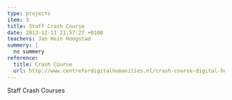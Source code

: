 ```yaml
---
type: projects
item: 3
title: Staff Crash Course
date: 2013-12-11 21:57:27 +0100
teachers: Jan Hein Hoogstad
summery: |
  no summery 
reference:
  title: Crash Course
  url: http://www.centrefordigitalhumanities.nl/crash-course-digital-humanities-2015/
---
```

Staff Crash Courses